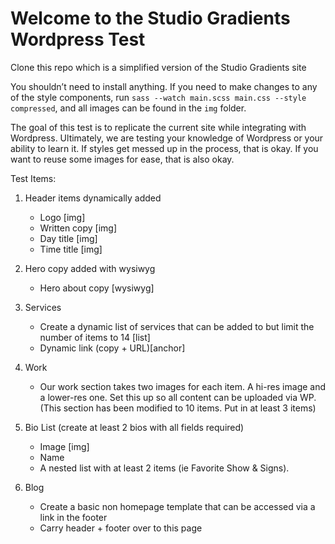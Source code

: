# Welcome to the Studio Gradients Wordpress Test


Clone this repo which is a simplified version of the Studio Gradients site

You shouldn’t need to install anything. If you need to make changes to any of the style components, run `sass --watch main.scss main.css --style compressed`, and all images can be found in the `img` folder.

The goal of this test is to replicate the current site while integrating with Wordpress. Ultimately, we are testing your knowledge of Wordpress or your ability to learn it. If styles get messed up in the process, that is okay. If you want to reuse some images for ease, that is also okay.

Test Items:
<ol>
  <li>
    <p>Header items dynamically added</p>
    <ul>
      <li>Logo [img]</li>
      <li>Written copy [img]</li>
      <li>Day title [img]</li>
      <li>Time title [img]</li>
    </ul>
  </li>
  <li>
    <p>Hero copy added with wysiwyg</p>
    <ul>
      <li>Hero about copy [wysiwyg]</li>
    </ul>
  </li>
  <li>
    <p>Services</p>
    <ul>
      <li>Create a dynamic list of services that can be added to but limit the number of items to 14 [list]</li>
      <li>Dynamic link (copy + URL)[anchor]</li>
    </ul>
  </li>
  <li>
    <p>Work</p>
    <ul>
      <li>Our work section takes two images for each item. A hi-res image and a lower-res one. Set this up so all content can be uploaded via WP. (This section has been modified to 10 items. Put in at least 3 items)</li>
    </ul>
  </li>
  <li>
    <p>Bio List (create at least 2 bios with all fields required)</p>
    <ul>
      <li>Image [img]</li>
      <li>Name</li>
      <li>A nested list with at least 2 items (ie Favorite Show & Signs).</li>
    </ul>
  </li>
  <li>
    <p>Blog</p>
    <ul>
      <li>Create a basic non homepage template that can be accessed via a link in the footer</li>
      <li>Carry header + footer over to this page</li>
    </ul>
  </li>
</ol>  
  
